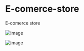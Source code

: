 # E-comerce-store
E-comerce store


![image](https://github.com/IgorPavlov00/E-comerce-store/assets/103071674/a20b8356-1477-4e7c-b91e-601a3841032c)


![image](https://github.com/IgorPavlov00/E-comerce-store/assets/103071674/13cd8ed6-e5fb-476a-ad44-1724a2546d64)
